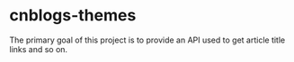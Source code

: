 # cnblogs-themes

The primary goal of this project is to provide an API used to get article title links and so on.